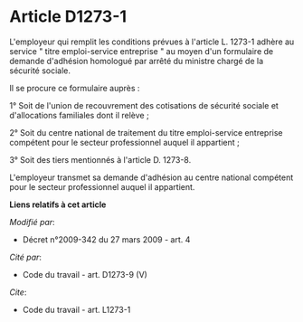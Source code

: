 # Article D1273-1

L'employeur qui remplit les conditions prévues à l'article L. 1273-1 adhère au service " titre emploi-service entreprise " au
moyen d'un formulaire de demande d'adhésion homologué par arrêté du ministre chargé de la sécurité sociale. 

Il se procure ce formulaire auprès : 

1° Soit de l'union de recouvrement des cotisations de sécurité sociale et d'allocations familiales dont il relève ; 

2° Soit du centre national de traitement du titre emploi-service entreprise compétent pour le secteur professionnel auquel il
appartient ; 

3° Soit des tiers mentionnés à l'article D. 1273-8.

L'employeur transmet sa demande d'adhésion au centre national compétent pour le secteur professionnel auquel il appartient.

**Liens relatifs à cet article**

_Modifié par_:

  - Décret n°2009-342 du 27 mars 2009 - art. 4

_Cité par_:

  - Code du travail - art. D1273-9 (V)

_Cite_:

  - Code du travail - art. L1273-1
